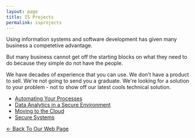 ```yaml
---
layout: page
title: IS Projects
permalink: isprojects
---
```


Using information systems and software development has given many business a competetive advantage.

But many business cannot get off the starting blocks on what they need to do because they simple do not have the people.

We have decades of experience that you can use. We don't have a product to sell. We're not going to send you a graduate. We're looking for a solution to your problem - not to show off our latest cools technical solution.


* [Automating Your Processes](..//services/automating)
* [Data Analytics in a Secure Environment](../services/dataAnalytics)
* [Moving to the Cloud](../services/cloud)
* [Secure Systems](../services/securesystems)

[<- Back To Our Web Page](../.)
